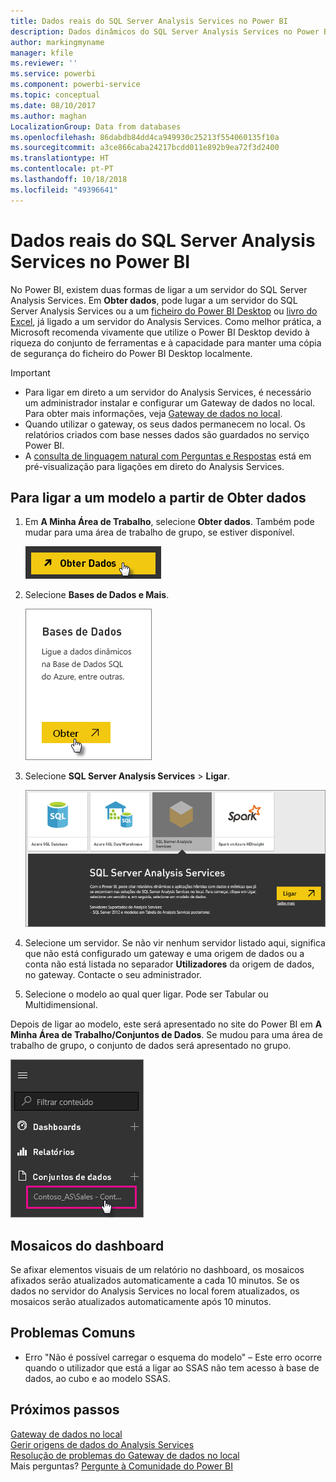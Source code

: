 ```yaml
---
title: Dados reais do SQL Server Analysis Services no Power BI
description: Dados dinâmicos do SQL Server Analysis Services no Power BI. Isto é feito através de uma origem de dados configurada para um gateway empresarial.
author: markingmyname
manager: kfile
ms.reviewer: ''
ms.service: powerbi
ms.component: powerbi-service
ms.topic: conceptual
ms.date: 08/10/2017
ms.author: maghan
LocalizationGroup: Data from databases
ms.openlocfilehash: 86dabdb84dd4ca949930c25213f554060135f10a
ms.sourcegitcommit: a3ce866caba24217bcdd011e892b9ea72f3d2400
ms.translationtype: HT
ms.contentlocale: pt-PT
ms.lasthandoff: 10/18/2018
ms.locfileid: "49396641"
---
```

# <a name="sql-server-analysis-services-live-data-in-power-bi"></a>Dados reais do SQL Server Analysis Services no Power BI
No Power BI, existem duas formas de ligar a um servidor do SQL Server Analysis Services. Em **Obter dados**, pode lugar a um servidor do SQL Server Analysis Services ou a um [ficheiro do Power BI Desktop](service-desktop-files.md) ou [livro do Excel](service-excel-workbook-files.md), já ligado a um servidor do Analysis Services. Como melhor prática, a Microsoft recomenda vivamente que utilize o Power BI Desktop devido à riqueza do conjunto de ferramentas e à capacidade para manter uma cópia de segurança do ficheiro do Power BI Desktop localmente.

 >[!IMPORTANT]
 >* Para ligar em direto a um servidor do Analysis Services, é necessário um administrador instalar e configurar um Gateway de dados no local. Para obter mais informações, veja [Gateway de dados no local](service-gateway-onprem.md).
 >* Quando utilizar o gateway, os seus dados permanecem no local.  Os relatórios criados com base nesses dados são guardados no serviço Power BI. 
 >* A [consulta de linguagem natural com Perguntas e Respostas](service-q-and-a-direct-query.md) está em pré-visualização para ligações em direto do Analysis Services.

## <a name="to-connect-to-a-model-from-get-data"></a>Para ligar a um modelo a partir de Obter dados
1. Em **A Minha Área de Trabalho**, selecione **Obter dados**. Também pode mudar para uma área de trabalho de grupo, se estiver disponível.
   
   ![](media/sql-server-analysis-services-tabular-data/connecttoas_getdatabutton.png)
2. Selecione **Bases de Dados e Mais**.
   
   ![](media/sql-server-analysis-services-tabular-data/connecttoas_getdata_1.png)
3. Selecione **SQL Server Analysis Services** > **Ligar**. 
   
   ![](media/sql-server-analysis-services-tabular-data/connecttoas_getdata_2.png)
4. Selecione um servidor. Se não vir nenhum servidor listado aqui, significa que não está configurado um gateway e uma origem de dados ou a conta não está listada no separador **Utilizadores** da origem de dados, no gateway. Contacte o seu administrador.
5. Selecione o modelo ao qual quer ligar. Pode ser Tabular ou Multidimensional.

Depois de ligar ao modelo, este será apresentado no site do Power BI em **A Minha Área de Trabalho/Conjuntos de Dados**. Se mudou para uma área de trabalho de grupo, o conjunto de dados será apresentado no grupo.

![](media/sql-server-analysis-services-tabular-data/connecttoas_dataset_5.png)

## <a name="dashboard-tiles"></a>Mosaicos do dashboard
Se afixar elementos visuais de um relatório no dashboard, os mosaicos afixados serão atualizados automaticamente a cada 10 minutos. Se os dados no servidor do Analysis Services no local forem atualizados, os mosaicos serão atualizados automaticamente após 10 minutos.

## <a name="common-issues"></a>Problemas Comuns

* Erro "Não é possível carregar o esquema do modelo" – Este erro ocorre quando o utilizador que está a ligar ao SSAS não tem acesso à base de dados, ao cubo e ao modelo SSAS.

## <a name="next-steps"></a>Próximos passos
[Gateway de dados no local](service-gateway-onprem.md)  
[Gerir origens de dados do Analysis Services](service-gateway-enterprise-manage-ssas.md)  
[Resolução de problemas do Gateway de dados no local](service-gateway-onprem-tshoot.md)  
Mais perguntas? [Pergunte à Comunidade do Power BI](http://community.powerbi.com/)